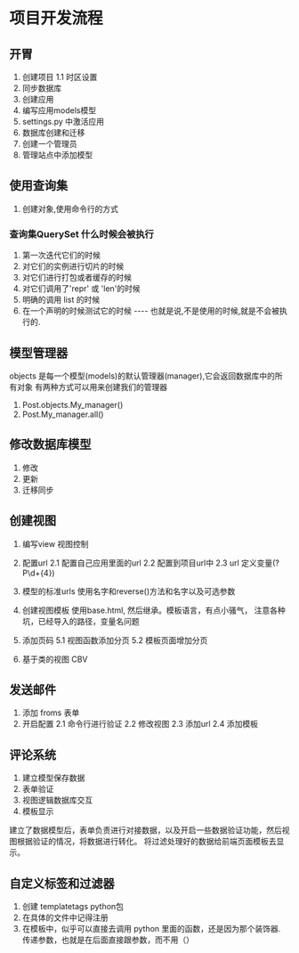 # 项目开发流程

## 开胃
1. 创建项目
    1.1 时区设置
2. 同步数据库
3. 创建应用
4. 编写应用models模型
5. settings.py 中激活应用
6. 数据库创建和迁移
7. 创建一个管理员
8. 管理站点中添加模型

## 使用查询集
1. 创建对象,使用命令行的方式

### 查询集QuerySet 什么时候会被执行
1. 第一次迭代它们的时候
2. 对它们的实例进行切片的时候
3. 对它们进行打包或者缓存的时候
4. 对它们调用了'repr' 或 'len'的时候
5. 明确的调用  list 的时候
6. 在一个声明的时候测试它的时候
---- 也就是说,不是使用的时候,就是不会被执行的.

## 模型管理器
objects 是每一个模型(models)的默认管理器(manager),它会返回数据库中的所有对象
有两种方式可以用来创建我们的管理器
1. Post.objects.My_manager() 
2. Post.My_manager.all()


## 修改数据库模型
1. 修改
2. 更新
3. 迁移同步

## 创建视图
1.  编写view  视图控制
2. 配置url
    2.1 配置自己应用里面的url
    2.2 配置到项目url中
    2.3 url 定义变量(?P<year>\d+{4})
3. 模型的标准urls
    使用名字和reverse()方法和名字以及可选参数
   
4. 创建视图模板
    使用base.html, 然后继承。模板语言，有点小骚气，
    注意各种坑，已经导入的路径，变量名问题

5. 添加页码
    5.1 视图函数添加分页
    5.2 模板页面增加分页
    
6. 基于类的视图
    CBV

## 发送邮件
1. 添加 froms 表单
2. 开启配置
    2.1 命令行进行验证
    2.2 修改视图
    2.3 添加url
    2.4 添加模板

## 评论系统
1. 建立模型保存数据
2. 表单验证
3. 视图逻辑数据库交互
4. 模板显示

建立了数据模型后，表单负责进行对接数据，以及开启一些数据验证功能，然后视图根据验证的情况，将数据进行转化。
将过滤处理好的数据给前端页面模板去显示。

## 自定义标签和过滤器
1. 创建  templatetags python包
2. 在具体的文件中记得注册
3. 在模板中，似乎可以直接去调用  python 里面的函数，还是因为那个装饰器. 传递参数，也就是在后面直接跟参数，而不用（）